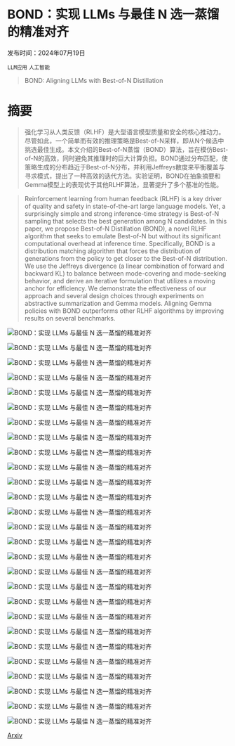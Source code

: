 # BOND：实现 LLMs 与最佳 N 选一蒸馏的精准对齐

发布时间：2024年07月19日

`LLM应用` `人工智能`

> BOND: Aligning LLMs with Best-of-N Distillation

# 摘要

> 强化学习从人类反馈（RLHF）是大型语言模型质量和安全的核心推动力。尽管如此，一个简单而有效的推理策略是Best-of-N采样，即从N个候选中挑选最佳生成。本文介绍的Best-of-N蒸馏（BOND）算法，旨在模仿Best-of-N的高效，同时避免其推理时的巨大计算负担。BOND通过分布匹配，使策略生成的分布趋近于Best-of-N分布，并利用Jeffreys散度来平衡覆盖与寻求模式，提出了一种高效的迭代方法。实验证明，BOND在抽象摘要和Gemma模型上的表现优于其他RLHF算法，显著提升了多个基准的性能。

> Reinforcement learning from human feedback (RLHF) is a key driver of quality and safety in state-of-the-art large language models. Yet, a surprisingly simple and strong inference-time strategy is Best-of-N sampling that selects the best generation among N candidates. In this paper, we propose Best-of-N Distillation (BOND), a novel RLHF algorithm that seeks to emulate Best-of-N but without its significant computational overhead at inference time. Specifically, BOND is a distribution matching algorithm that forces the distribution of generations from the policy to get closer to the Best-of-N distribution. We use the Jeffreys divergence (a linear combination of forward and backward KL) to balance between mode-covering and mode-seeking behavior, and derive an iterative formulation that utilizes a moving anchor for efficiency. We demonstrate the effectiveness of our approach and several design choices through experiments on abstractive summarization and Gemma models. Aligning Gemma policies with BOND outperforms other RLHF algorithms by improving results on several benchmarks.

![BOND：实现 LLMs 与最佳 N 选一蒸馏的精准对齐](../../../paper_images/2407.14622/x1.png)

![BOND：实现 LLMs 与最佳 N 选一蒸馏的精准对齐](../../../paper_images/2407.14622/x2.png)

![BOND：实现 LLMs 与最佳 N 选一蒸馏的精准对齐](../../../paper_images/2407.14622/x3.png)

![BOND：实现 LLMs 与最佳 N 选一蒸馏的精准对齐](../../../paper_images/2407.14622/x4.png)

![BOND：实现 LLMs 与最佳 N 选一蒸馏的精准对齐](../../../paper_images/2407.14622/x5.png)

![BOND：实现 LLMs 与最佳 N 选一蒸馏的精准对齐](../../../paper_images/2407.14622/x6.png)

![BOND：实现 LLMs 与最佳 N 选一蒸馏的精准对齐](../../../paper_images/2407.14622/x7.png)

![BOND：实现 LLMs 与最佳 N 选一蒸馏的精准对齐](../../../paper_images/2407.14622/x8.png)

![BOND：实现 LLMs 与最佳 N 选一蒸馏的精准对齐](../../../paper_images/2407.14622/x9.png)

![BOND：实现 LLMs 与最佳 N 选一蒸馏的精准对齐](../../../paper_images/2407.14622/x10.png)

![BOND：实现 LLMs 与最佳 N 选一蒸馏的精准对齐](../../../paper_images/2407.14622/x11.png)

![BOND：实现 LLMs 与最佳 N 选一蒸馏的精准对齐](../../../paper_images/2407.14622/x12.png)

![BOND：实现 LLMs 与最佳 N 选一蒸馏的精准对齐](../../../paper_images/2407.14622/x13.png)

![BOND：实现 LLMs 与最佳 N 选一蒸馏的精准对齐](../../../paper_images/2407.14622/x14.png)

![BOND：实现 LLMs 与最佳 N 选一蒸馏的精准对齐](../../../paper_images/2407.14622/x15.png)

![BOND：实现 LLMs 与最佳 N 选一蒸馏的精准对齐](../../../paper_images/2407.14622/x16.png)

![BOND：实现 LLMs 与最佳 N 选一蒸馏的精准对齐](../../../paper_images/2407.14622/x17.png)

![BOND：实现 LLMs 与最佳 N 选一蒸馏的精准对齐](../../../paper_images/2407.14622/x18.png)

![BOND：实现 LLMs 与最佳 N 选一蒸馏的精准对齐](../../../paper_images/2407.14622/x19.png)

![BOND：实现 LLMs 与最佳 N 选一蒸馏的精准对齐](../../../paper_images/2407.14622/x20.png)

![BOND：实现 LLMs 与最佳 N 选一蒸馏的精准对齐](../../../paper_images/2407.14622/x21.png)

![BOND：实现 LLMs 与最佳 N 选一蒸馏的精准对齐](../../../paper_images/2407.14622/x22.png)

![BOND：实现 LLMs 与最佳 N 选一蒸馏的精准对齐](../../../paper_images/2407.14622/x23.png)

![BOND：实现 LLMs 与最佳 N 选一蒸馏的精准对齐](../../../paper_images/2407.14622/x24.png)

![BOND：实现 LLMs 与最佳 N 选一蒸馏的精准对齐](../../../paper_images/2407.14622/x25.png)

![BOND：实现 LLMs 与最佳 N 选一蒸馏的精准对齐](../../../paper_images/2407.14622/x26.png)

![BOND：实现 LLMs 与最佳 N 选一蒸馏的精准对齐](../../../paper_images/2407.14622/x27.png)

[Arxiv](https://arxiv.org/abs/2407.14622)
